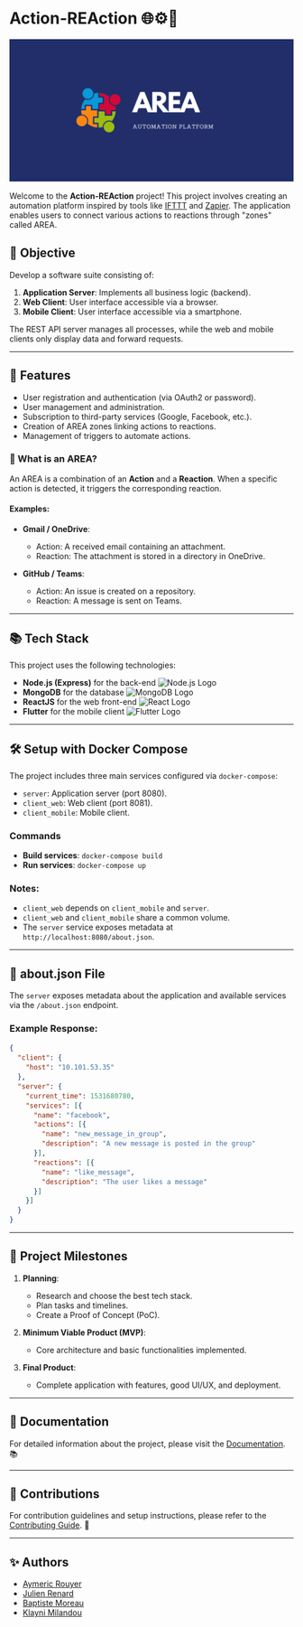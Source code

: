 
# Action-REAction 🌐⚙️📱

![Project Banner](docs/assets/banner.png)

Welcome to the **Action-REAction** project! This project involves creating an automation platform inspired by tools like [IFTTT](https://ifttt.com) and [Zapier](https://zapier.com). The application enables users to connect various actions to reactions through "zones" called AREA.

## 🎯 Objective

Develop a software suite consisting of:

1. **Application Server**: Implements all business logic (backend).
2. **Web Client**: User interface accessible via a browser.
3. **Mobile Client**: User interface accessible via a smartphone.

The REST API server manages all processes, while the web and mobile clients only display data and forward requests.

---

## 🚀 Features

- User registration and authentication (via OAuth2 or password).
- User management and administration.
- Subscription to third-party services (Google, Facebook, etc.).
- Creation of AREA zones linking actions to reactions.
- Management of triggers to automate actions.

### 🔄 What is an AREA?

An AREA is a combination of an **Action** and a **Reaction**. When a specific action is detected, it triggers the corresponding reaction.

#### Examples:

- **Gmail / OneDrive**:
  - Action: A received email containing an attachment.
  - Reaction: The attachment is stored in a directory in OneDrive.

- **GitHub / Teams**:
  - Action: An issue is created on a repository.
  - Reaction: A message is sent on Teams.

---

## 📚 Tech Stack

This project uses the following technologies:

- **Node.js (Express)** for the back-end ![Node.js Logo](https://img.shields.io/badge/Node.js-339933?logo=node.js&logoColor=white)
- **MongoDB** for the database ![MongoDB Logo](https://img.shields.io/badge/MongoDB-47A248?logo=mongodb&logoColor=white)
- **ReactJS** for the web front-end ![React Logo](https://img.shields.io/badge/ReactJS-61DAFB?logo=react&logoColor=white)
- **Flutter** for the mobile client ![Flutter Logo](https://img.shields.io/badge/Flutter-02569B?logo=flutter&logoColor=white)

---

## 🛠️ Setup with Docker Compose

The project includes three main services configured via `docker-compose`:

- `server`: Application server (port 8080).
- `client_web`: Web client (port 8081).
- `client_mobile`: Mobile client.

### Commands

- **Build services**: `docker-compose build`
- **Run services**: `docker-compose up`

### Notes:

- `client_web` depends on `client_mobile` and `server`.
- `client_web` and `client_mobile` share a common volume.
- The `server` service exposes metadata at `http://localhost:8080/about.json`.

---

## 📄 about.json File

The `server` exposes metadata about the application and available services via the `/about.json` endpoint.

### Example Response:

```json
{
  "client": {
    "host": "10.101.53.35"
  },
  "server": {
    "current_time": 1531680780,
    "services": [{
      "name": "facebook",
      "actions": [{
        "name": "new_message_in_group",
        "description": "A new message is posted in the group"
      }],
      "reactions": [{
        "name": "like_message",
        "description": "The user likes a message"
      }]
    }]
  }
}
```

---

## 📅 Project Milestones

1. **Planning**:
   - Research and choose the best tech stack.
   - Plan tasks and timelines.
   - Create a Proof of Concept (PoC).

2. **Minimum Viable Product (MVP)**:
   - Core architecture and basic functionalities implemented.

3. **Final Product**:
   - Complete application with features, good UI/UX, and deployment.

---

## 📖 Documentation

For detailed information about the project, please visit the [Documentation](docs/). 📚

---

## 🔗 Contributions

For contribution guidelines and setup instructions, please refer to the [Contributing Guide](docs/contributing.md). 🙌

---

## ✨ Authors

- [Aymeric Rouyer](#https://github.com/aimericdrk)
- [Julien Renard](#https://github.com/Neiluge)
- [Baptiste Moreau](#https://github.com/BxptisteM)
- [Klayni Milandou](#https://github.com/Klayni)

